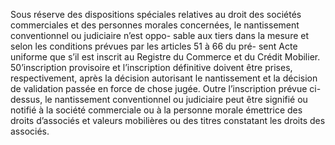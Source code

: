 Sous réserve des dispositions spéciales relatives au droit des sociétés commerciales
et des personnes morales concernées, le nantissement conventionnel ou judiciaire n’est oppo-
sable aux tiers dans la mesure et selon les conditions prévues par les articles 51 à 66 du pré-
sent Acte uniforme que s’il est inscrit au Registre du Commerce et du Crédit Mobilier.
50’inscription provisoire et l’inscription définitive doivent être prises,
respectivement, après la décision autorisant le nantissement et la décision de
validation passée en force de chose jugée.
Outre l’inscription prévue ci-dessus, le nantissement conventionnel ou
judiciaire peut être signifié ou notifié à la société commerciale ou à la
personne morale émettrice des droits d’associés et valeurs mobilières ou des
titres constatant les droits des associés.